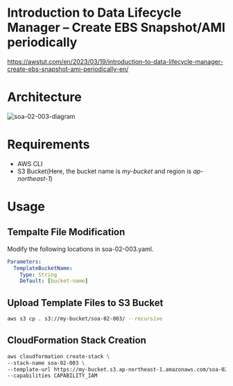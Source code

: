 # Introduction to Data Lifecycle Manager – Create EBS Snapshot/AMI periodically

https://awstut.com/en/2023/03/19/introduction-to-data-lifecycle-manager-create-ebs-snapshot-ami-periodically-en/

# Architecture

![soa-02-003-diagram](https://user-images.githubusercontent.com/84276199/226166043-cd598ed0-f538-4177-9677-46e28e86cea5.png)

# Requirements

* AWS CLI
* S3 Bucket(Here, the bucket name is *my-bucket* and region is *ap-northeast-1*)

# Usage

## Tempalte File Modification

Modify the following locations in soa-02-003.yaml.

```yaml
Parameters:
  TemplateBucketName:
    Type: String
    Default: [bucket-name]
```

## Upload  Template Files to S3 Bucket

```bash
aws s3 cp . s3://my-bucket/soa-02-003/ --recursive
```

## CloudFormation Stack Creation

```bash
aws cloudformation create-stack \
--stack-name soa-02-003 \
--template-url https://my-bucket.s3.ap-northeast-1.amazonaws.com/soa-02-003/soa-02-003.yaml \
--capabilities CAPABILITY_IAM
```
